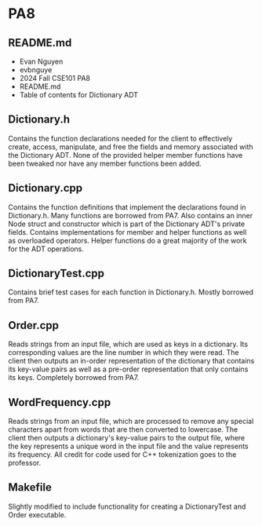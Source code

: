 # PA8
## README.md
* Evan Nguyen
* evbnguye
* 2024 Fall CSE101 PA8
* README.md
* Table of contents for Dictionary ADT 

## Dictionary.h 
Contains the function declarations needed for the client to effectively create, access, manipulate, and free the fields and memory associated with the Dictionary ADT. None of the provided helper member functions have been tweaked nor have any member functions been added.
## Dictionary.cpp
Contains the function definitions that implement the declarations found in Dictionary.h. Many functions are borrowed from PA7. Also contains an inner Node struct and constructor which is part of the Dictionary ADT's private fields. Contains implementations for member and helper functions as well as overloaded operators. Helper functions do a great majority of the work for the ADT operations.
## DictionaryTest.cpp
Contains brief test cases for each function in Dictionary.h. Mostly borrowed from PA7.  
## Order.cpp
Reads strings from an input file, which are used as keys in a dictionary. Its corresponding values are the line number in which they were read. The client then outputs an in-order representation of the dictionary that contains its key-value pairs as well as a pre-order representation that only contains its keys. Completely borrowed from PA7.
## WordFrequency.cpp
Reads strings from an input file, which are processed to remove any special characters apart from words that are then converted to lowercase. The client then outputs a dictionary's key-value pairs to the output file, where the key represents a unique word in the input file and the value represents its frequency. All credit for code used for C++ tokenization goes to the professor.
## Makefile
Slightly modified to include functionality for creating a DictionaryTest and Order executable.